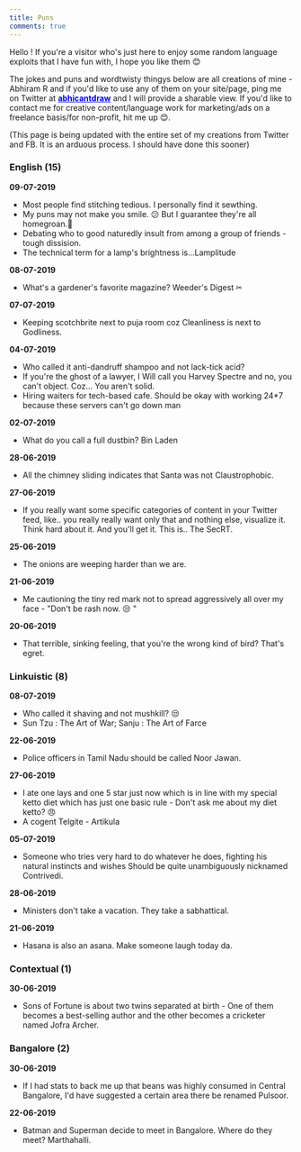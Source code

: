 ```yaml
---
title: Puns
comments: true
---
```

Hello ! If you're a visitor who's just here to enjoy some random language exploits that I have fun with, I hope you like them :blush:

The jokes and puns and wordtwisty thingys below are all creations of mine - Abhiram R and if you'd like to use any of them on your site/page, ping me on Twitter at <b><a href="https://twitter.com/abhicantdraw" style="color:blue">abhicantdraw</a></b> and I will provide a sharable view. If you'd like to contact me for creative content/language work for marketing/ads on a freelance basis/for non-profit, hit me up :blush:. 


(This page is being updated with the entire set of my creations from Twitter and FB. It is an arduous process. I should have done this sooner)

### English (15)

__09-07-2019__
-  Most people find stitching tedious. I personally find it sewthing.
- My puns may not make you smile. :confused: But I guarantee they're all homegroan.:running:
- Debating who to good naturedly insult from among a group of friends - tough dissision.
- The technical term for a lamp's brightness is...Lamplitude

__08-07-2019__
- What's a gardener's favorite magazine? Weeder's Digest  ✂

__07-07-2019__
- Keeping scotchbrite next to puja room coz Cleanliness is next to Godliness.

__04-07-2019__
- Who called it anti-dandruff shampoo and not lack-tick acid?
- If you're the ghost of a lawyer, I Will call you Harvey Spectre and no, you can't object. Coz... You aren't solid.
- Hiring waiters for tech-based cafe. Should be okay with working 24*7 because these servers can't go down man

__02-07-2019__
- What do you call a full dustbin? Bin Laden

__28-06-2019__
- All the chimney sliding indicates that Santa was not Claustrophobic.

__27-06-2019__
- If you really want some specific categories of content in your Twitter feed, like.. you really really want only that and nothing else, visualize it. Think hard about it. And you'll get it.
This is.. The SecRT.

__25-06-2019__
- The onions are weeping harder than we are.

__21-06-2019__
- Me cautioning the tiny red mark not to spread aggressively all over my face -
"Don't be rash now. :unamused: "

__20-06-2019__
- That terrible, sinking feeling, that you're the wrong kind of bird? That's egret.

### Linkuistic (8)

__08-07-2019__
- Who called it shaving and not mushkill? :unamused:
- Sun Tzu : The Art of War;
Sanju : The Art of Farce

__22-06-2019__
- Police officers in Tamil Nadu should be called Noor Jawan.

__27-06-2019__
- I ate one lays and one 5 star just now which is in line with my special ketto diet which has just one basic rule - Don't ask me about my diet ketto? :angry:
- A cogent Telgite - Artikula

__05-07-2019__
- Someone who tries very hard to do whatever he does, fighting his natural instincts and wishes Should be quite unambiguously nicknamed Contrivedi.

__28-06-2019__
- Ministers don't take a vacation. They take a sabhattical.

__21-06-2019__
- Hasana is also an asana. Make someone laugh today da.

### Contextual (1)

__30-06-2019__
- Sons of Fortune is about two twins separated at birth - One of them becomes a best-selling author and the other becomes a  cricketer named Jofra Archer.


### Bangalore (2)

__30-06-2019__
- If I had stats to back me up that beans was highly consumed in Central Bangalore, I'd have suggested a certain area there be renamed Pulsoor.

__22-06-2019__
- Batman and Superman decide to meet in Bangalore. Where do they meet? Marthahalli.